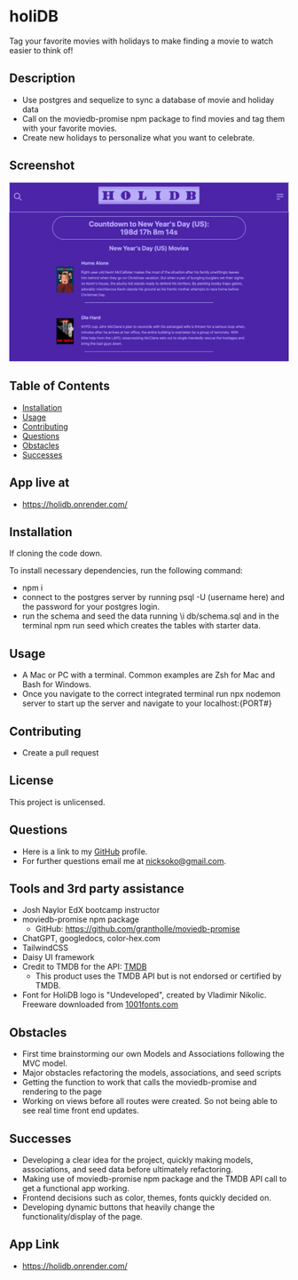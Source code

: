 # holiDB
Tag your favorite movies with holidays to make finding a movie to watch easier to think of!

## Description
  *  Use postgres and sequelize to sync a database of movie and holiday data
  *  Call on the moviedb-promise npm package to find movies and tag them with your favorite movies.
  *  Create new holidays to personalize what you want to celebrate. 

## Screenshot

![homepage screenshot](public/images/holidb-homepage-screenshot.png)
  
  ## Table of Contents
  * [Installation](#installation)
  * [Usage](#usage)
  * [Contributing](#contribution)
  * [Questions](#questions)
  * [Obstacles](#obstacles)
  * [Successes](#successes)

  ## App live at

  * https://holidb.onrender.com/

  ## Installation

  If cloning the code down.

  To install necessary dependencies, run the following command:

  * npm i
  * connect to the postgres server by running psql -U (username here) and the password for your postgres login. 
  * run the schema and seed the data running \i db/schema.sql and in the terminal npm run seed which creates the tables with starter data. 
  
  
  ## Usage
  * A Mac or PC with a terminal. Common examples are Zsh for Mac and Bash for Windows.
  * Once you navigate to the correct integrated terminal run npx nodemon server to start up the server and navigate to your localhost:{PORT#} 

  ## Contributing
  * Create a pull request

  ## License
   

  This project is unlicensed. 

  
  ## Questions
  * Here is a link to my [GitHub](https://github.com/soko77788) profile.
  * For further questions email me at nicksoko@gmail.com.

  ## Tools and 3rd party assistance
  * Josh Naylor EdX bootcamp instructor 
  * moviedb-promise npm package
    - GitHub: https://github.com/grantholle/moviedb-promise
  * ChatGPT, googledocs, color-hex.com
  * TailwindCSS
  * Daisy UI framework
  * Credit to TMDB for the API: [TMDB ](https://www.themoviedb.org/)
    - This product uses the TMDB API but is not endorsed or certified by TMDB.
  * Font for HoliDB logo is "Undeveloped", created by Vladimir Nikolic. Freeware downloaded from [1001fonts.com](https://www.1001fonts.com/)

  ## Obstacles 
  * First time brainstorming our own Models and Associations following the MVC model.
  * Major obstacles refactoring the models, associations, and seed scripts
  * Getting the function to work that calls the moviedb-promise and rendering to the page
  * Working on views before all routes were created. So not being able to see real time front end updates.

  ## Successes
  * Developing a clear idea for the project, quickly making models, associations, and seed data before ultimately refactoring. 
  * Making use of moviedb-promise npm package and the TMDB API call to get a functional app working. 
  * Frontend decisions such as color, themes, fonts quickly decided on. 
  * Developing dynamic buttons that heavily change the functionality/display of the page. 

  ## App Link
 
  * https://holidb.onrender.com/

  


